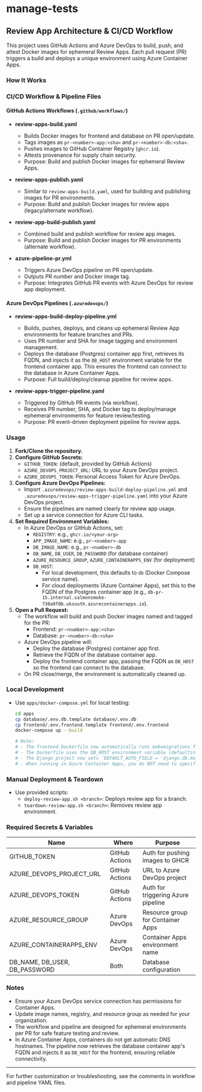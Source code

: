 # manage-tests

## Review App Architecture & CI/CD Workflow

This project uses GitHub Actions and Azure DevOps to build, push, and attest Docker images for ephemeral Review Apps. Each pull request (PR) triggers a build and deploys a unique environment using Azure Container Apps.

### How It Works

### CI/CD Workflow & Pipeline Files

#### GitHub Actions Workflows (`.github/workflows/`)

- **review-apps-build.yaml**
  - Builds Docker images for frontend and database on PR open/update.
  - Tags images as `pr-<number>-app:<sha>` and `pr-<number>-db:<sha>`.
  - Pushes images to GitHub Container Registry (`ghcr.io`).
  - Attests provenance for supply chain security.
  - Purpose: Build and publish Docker images for ephemeral Review Apps.

- **review-apps-publish.yaml**
  - Similar to `review-apps-build.yaml`, used for building and publishing images for PR environments.
  - Purpose: Build and publish Docker images for review apps (legacy/alternate workflow).

- **review-app-build-publish.yaml**
  - Combined build and publish workflow for review app images.
  - Purpose: Build and publish Docker images for PR environments (alternate workflow).

- **azure-pipeline-pr.yml**
  - Triggers Azure DevOps pipeline on PR open/update.
  - Outputs PR number and Docker image tag.
  - Purpose: Integrates GitHub PR events with Azure DevOps for review app deployment.

#### Azure DevOps Pipelines (`.azuredevops/`)

- **review-apps-build-deploy-pipeline.yml**
  - Builds, pushes, deploys, and cleans up ephemeral Review App environments for feature branches and PRs.
  - Uses PR number and SHA for image tagging and environment management.
  - Deploys the database (Postgres) container app first, retrieves its FQDN, and injects it as the `DB_HOST` environment variable for the frontend container app. This ensures the frontend can connect to the database in Azure Container Apps.
  - Purpose: Full build/deploy/cleanup pipeline for review apps.

- **review-apps-trigger-pipeline.yaml**
  - Triggered by GitHub PR events (via workflow).
  - Receives PR number, SHA, and Docker tag to deploy/manage ephemeral environments for feature review/testing.
  - Purpose: PR event-driven deployment pipeline for review apps.

### Usage

1. **Fork/Clone the repository.**
2. **Configure GitHub Secrets:**
   - `GITHUB_TOKEN`: (default, provided by GitHub Actions)
   - `AZURE_DEVOPS_PROJECT_URL`: URL to your Azure DevOps project.
   - `AZURE_DEVOPS_TOKEN`: Personal Access Token for Azure DevOps.
3. **Configure Azure DevOps Pipelines:**
   - Import `.azuredevops/review-apps-build-deploy-pipeline.yml` and `.azuredevops/review-apps-trigger-pipeline.yaml` into your Azure DevOps project.
   - Ensure the pipelines are named clearly for review app usage.
   - Set up a service connection for Azure CLI tasks.
4. **Set Required Environment Variables:**
   - In Azure DevOps or GitHub Actions, set:
     - `REGISTRY`: e.g., `ghcr.io/<your-org>`
     - `APP_IMAGE_NAME`: e.g., `pr-<number>-app`
     - `DB_IMAGE_NAME`: e.g., `pr-<number>-db`
     - `DB_NAME`, `DB_USER`, `DB_PASSWORD` (for database container)
     - `AZURE_RESOURCE_GROUP`, `AZURE_CONTAINERAPPS_ENV` (for deployment)
     - `DB_HOST`:
       - For local development, this defaults to `db` (Docker Compose service name).
       - For cloud deployments (Azure Container Apps), set this to the FQDN of the Postgres container app (e.g., `db-pr-15.internal.salmonsmoke-730a9f0b.uksouth.azurecontainerapps.io`).
5. **Open a Pull Request:**
   - The workflow will build and push Docker images named and tagged for the PR:
     - Frontend: `pr-<number>-app:<sha>`
     - Database: `pr-<number>-db:<sha>`
   - Azure DevOps pipeline will:
     - Deploy the database (Postgres) container app first.
     - Retrieve the FQDN of the database container app.
     - Deploy the frontend container app, passing the FQDN as `DB_HOST` so the frontend can connect to the database.
   - On PR close/merge, the environment is automatically cleaned up.

### Local Development

- Use `apps/docker-compose.yml` for local testing:
  ```bash
  cd apps
  cp database/.env.db.template database/.env.db
  cp frontend/.env.frontend.template frontend/.env.frontend
  docker-compose up --build

  # Note:
  # - The frontend Dockerfile now automatically runs makemigrations for the contacts app before applying migrations and starting the server.
  # - The Dockerfile uses the DB_HOST environment variable (defaulting to 'db') for database connectivity and wait-for-it. This allows seamless local and cloud deployments—just set DB_HOST appropriately in each environment.
  # - The Django project now sets `DEFAULT_AUTO_FIELD = 'django.db.models.BigAutoField'` in `settings.py` to silence warnings about auto-created primary keys. If you see a warning about `AutoField`, it is informational and does not affect functionality.
  # - When running in Azure Container Apps, you do NOT need to specify a port in the browser URL (e.g., use `https://frontend-pr-<number>.<env>.<region>.azurecontainerapps.io` without `:8000`).
  ```

### Manual Deployment & Teardown

- Use provided scripts:
  - `deploy-review-app.sh <branch>`: Deploys review app for a branch.
  - `teardown-review-app.sh <branch>`: Removes review app environment.

### Required Secrets & Variables

| Name                      | Where           | Purpose                                 |
|---------------------------|-----------------|-----------------------------------------|
| GITHUB_TOKEN              | GitHub Actions  | Auth for pushing images to GHCR          |
| AZURE_DEVOPS_PROJECT_URL  | GitHub Actions  | URL to Azure DevOps project              |
| AZURE_DEVOPS_TOKEN        | GitHub Actions  | Auth for triggering Azure pipeline        |
| AZURE_RESOURCE_GROUP      | Azure DevOps    | Resource group for Container Apps        |
| AZURE_CONTAINERAPPS_ENV   | Azure DevOps    | Container Apps environment name          |
| DB_NAME, DB_USER, DB_PASSWORD | Both        | Database configuration                   |

### Notes

- Ensure your Azure DevOps service connection has permissions for Container Apps.
- Update image names, registry, and resource group as needed for your organization.
- The workflow and pipeline are designed for ephemeral environments per PR for safe feature testing and review.
- In Azure Container Apps, containers do not get automatic DNS hostnames. The pipeline now retrieves the database container app's FQDN and injects it as `DB_HOST` for the frontend, ensuring reliable connectivity.

---

For further customization or troubleshooting, see the comments in workflow and pipeline YAML files.
